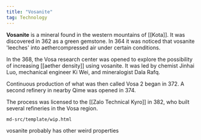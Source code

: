 ```yaml
---
title: "Vosanite"
tag: Technology
---
```


**Vosanite** is a mineral found in the western mountains of [[Kota]]. It was discovered in 362 as a green gemstone. In 364 it was noticed that vosanite 'leeches' into aethercompressed air under certain conditions.

In the 368, the Vosa research center was opened to explore the possibility of increasing [[aether density]] using vosanite. It was led by chemist Jinhai Luo, mechanical engineer Ki Wei, and mineralogist Dala Rafq.

Continuous production of what was then called Vosa 2 began in 372. A second refinery in nearby Qime was opened in 374.

The process was licensed to the [[Zalo Technical Kyro]] in 382, who built several refineries in the Vosa region.

```{.include}
md-src/template/wip.html
```

vosanite probably has other weird properties

